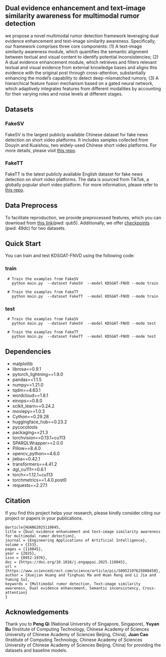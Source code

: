 ## Dual evidence enhancement and text–image similarity awareness for multimodal rumor detection
we propose a novel multimodal rumor detection framework leveraging dual evidence enhancement and text–image similarity awareness. Specifically, our framework comprises three core components: (1) A text–image similarity awareness module, which quantifies the semantic alignment between textual and visual content to identify potential inconsistencies; (2) A dual evidence enhancement module, which retrieves and filters relevant textual and visual evidence from external knowledge bases and aligns this evidence with the original post through cross-attention, substantially enhancing the model’s capability to detect deep-mismatched rumors; (3) A hierarchical feature fusion mechanism based on a gated neural network, which adaptively integrates features from different modalities by accounting for their varying roles and noise levels at different stages.
## Datasets
### FakeSV
FakeSV is the largest publicly available Chinese dataset for fake news detection on short video platforms. It includes samples collected from Douyin and Kuaishou, two widely-used Chinese short video platforms. For more details, please visit [this repo](https://github.com/ICTMCG/FakeSV).
### FakeTT
FakeTT is the latest publicly available English dataset for fake news detection on short video platforms. The data is sourced from TikTok, a globally popular short video platform. For more information, please refer to [this repo](https://github.com/ICTMCG/FakingRecipe).

## Data Preprocess
To facilitate reproduction, we provide preprocessed features, which you can download from [this link](https://pan.baidu.com/s/1VtoyVtSPrcrSF9BTljOqdA?pwd=qub5)(pwd: qub5). Additionally, we offer [checkpoints](https://pan.baidu.com/s/1sJZznacbG_8WYFCOkxXqzg?pwd=49dc) (pwd: 49dc) for two datasets.

## Quick Start
You can train and test KDSGAT-FNVD using the following code:
### train
 ```
  # Train the examples from FakeSV
    python main.py  --dataset FakeSV  --model KDSGAT-FNVD --mode train

  # Train the examples from FakeTT
    python main.py  --dataset FakeTT  --model KDSGAT-FNVD --mode train
 ```

### test
 ```
  # Train the examples from FakeSV
    python main.py  --dataset FakeSV  --model KDSGAT-FNVD --mode test

  # Train the examples from FakeTT
    python main.py  --dataset FakeTT  --model KDSGAT-FNVD --mode test
 ```

## Dependencies
* matplotlib
* librosa==0.9.1
* pytorch_lightning==1.9.0
* pandas==1.1.5
* numpy==1.21.0
* tqdm==4.63.1
* wordcloud==1.8.1
* einops==0.8.0
* scikit_learn==0.24.2
* moviepy==1.0.3
* Cython==0.29.28
* huggingface_hub==0.23.2
* pycocotools
* packaging==21.3
* torchvision==0.13.1+cu113
* SPARQLWrapper==2.0.0
* Pillow==8.4.0
* opencv_python==4.6.0
* jieba==0.42.1
* transformers==4.41.2
* dgl_cu111==0.6.1
* torch==1.12.1+cu113
* torchmetrics==1.4.0.post0
* requests==2.27.1

## Citation
If you find this project helps your research, please kindly consider citing our project or papers in your publications.
```
@article{HUANG2025110845,
title = {Dual evidence enhancement and text–image similarity awareness for multimodal rumor detection},
journal = {Engineering Applications of Artificial Intelligence},
volume = {153},
pages = {110845},
year = {2025},
issn = {0952-1976},
doi = {https://doi.org/10.1016/j.engappai.2025.110845},
url = {https://www.sciencedirect.com/science/article/pii/S0952197625008450},
author = {Xuejian Huang and Tinghuai Ma and Huan Rong and Li Jia and Yuming Su},
keywords = {Multimodal rumor detection, Text–image similarity awareness, Dual evidence enhancement, Semantic inconsistency, Cross-attention}
}
```

## Acknowledgements
Thank you to **Peng Qi** (National University of Singapore, Singapore), **Yuyan Bu** (Institute of Computing Technology, Chinese Academy of Sciences University of Chinese Academy of Sciences Beijing, China), **Juan Cao** (Institute of Computing Technology, Chinese Academy of Sciences University of Chinese Academy of Sciences Beijing, China) for providing the datasets and baseline models.


